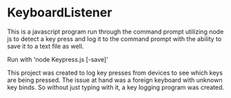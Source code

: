 # KeyboardListener
This is a javascript program run through the command prompt utilizing node js to detect a key press and log it to the command prompt with the ability to save it to a text file as well.

Run with 'node Keypress.js \[-save\]'

This project was created to log key presses from devices to see which keys are being pressed.  The issue at hand was a foreign keyboard with unknown key binds.  So without just typing with it, a key logging program was created.
